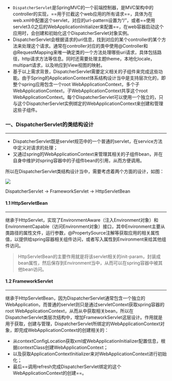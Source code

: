 - `DispatcherServlet`是SpringMVC的一个前端控制器，是MVC架构中的controller的实现，==用于拦截这个web应用的所有请求==，具体为在web.xml中配置这个servlet，对应的url-pattern设置为“/”，或者==使用servlet3.0之后的WebApplicationInitializer来配置==，在web容器启动这个应用时，会创建和初始化这个DispatcherServlet对象实例。
- DispatcherServlet会根据请求的uri信息，找到对应的某个controller的某个方法来处理这个请求。通常在controller对应的类中使用@Controller和@RequestMapping来唯一确定类的一个方法处理哪些uri请求，具体包括路径，http请求方法等信息。同时还需要处理主题theme，本地化locale，multipart请求，以及响应到View视图的映射。
- 基于以上需求背景，DispatcherServlet需要定义相关的子组件来完成这些功能。由于Spring的ApplicationContext体系结构设计当中是支持层次化的，即整个spring应用包含一个root WebApplicationContext，多个子WebApplicationContext，子WebApplicationContext共享这个root WebApplicationContext。每个DispatcherServlet可以使用一个独立的，只与这个DispatcherServlet实例绑定的WebApplicationContext来创建和管理这些子组件。



### 一、DispatcherServlet的类结构设计

---

- DispatcherServlet既是servlet规范中的一个普通的servlet，在service方法中定义对请求的处理；
- 又通过spring的WebApplicationContext来管理其相关的子组件bean，并在自身中维护对spring容器中的子组件bean的引用，从而方便调用。

所以在DispatcherServlet类结构设计当中，需要考虑着两个方面的设计，如图：

![](https://tva1.sinaimg.cn/large/008i3skNgy1gtn029rbdcj61ek0judi402.jpg)

DispatcherServlet -> FrameworkServlet -> HttpServletBean



#### 1.1 HttpServletBean

---

继承于HttpServlet，实现了EnvironmentAware（注入Environment对象）和EnvironmentCapable（访问Environment对象）接口，其中Environment主要从类路径的属性文件，运行参数，@PropertySource注解等获取应用的相关属性值，以提供给spring容器相关组件访问，或者写入属性到Environment来给其他组件访问。

>HttpServletBean的主要作用就是将该servlet相关的init-param，封装成bean属性，然后保存到Environment当中，从而可以在spring容器中被其他bean访问。



#### 1.2 FrameworkServlet

---

继承于HttpServletBean，因为DispatcherServlet通常包含一个独立的WebApplication，而普通的servlet则只是通过servletContext获取spring容器的root WebApplicationContext，从而从中获取相关bean，所以在DispatcherServlet类层次结构中，增加FrameworkServlet这层设计。作用就是用于获取，创建与管理，DispatcherServlet所绑定的WebApplicationContext对象，即完成WebApplicationContext的创建相关的：

- 从contextConfigLocation获取xml或WebApplicationInitializer配置信息，根据contextClass创建WebApplicationContext；
- 以及获取ApplicationContextInitializer来对WebApplicationContext进行初始化；
- 最后==调用refresh完成DispatcherServlet绑定的这个WebApplicationContext的创建==。










































































































